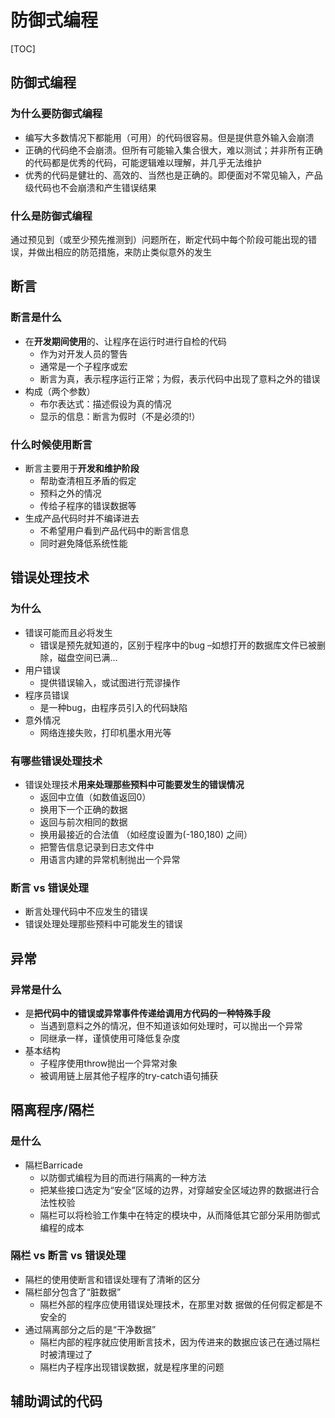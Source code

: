 # 防御式编程

[TOC]



## 防御式编程

### 为什么要防御式编程

* 编写大多数情况下都能用（可用）的代码很容易。但是提供意外输入会崩溃
* 正确的代码绝不会崩溃。但所有可能输入集合很大，难以测试；并非所有正确的代码都是优秀的代码，可能逻辑难以理解，并几乎无法维护 
* 优秀的代码是健壮的、高效的、当然也是正确的。即便面对不常见输入，产品级代码也不会崩溃和产生错误结果

### 什么是防御式编程

通过预见到（或至少预先推测到）问题所在，断定代码中每个阶段可能出现的错误，并做出相应的防范措施，来防止类似意外的发生

## 断言

### 断言是什么

* 在**开发期间使用**的、让程序在运行时进行自检的代码
	* 作为对开发人员的警告
	* 通常是一个子程序或宏 
	* 断言为真，表示程序运行正常；为假，表示代码中出现了意料之外的错误
* 构成（两个参数）
	* 布尔表达式：描述假设为真的情况
	* 显示的信息：断言为假时（不是必须的!）

### 什么时候使用断言

* 断言主要用于**开发和维护阶段** 
	* 帮助查清相互矛盾的假定 
	* 预料之外的情况 
	* 传给子程序的错误数据等 
* 生成产品代码时并不编译进去 
	* 不希望用户看到产品代码中的断言信息 
	* 同时避免降低系统性能

## 错误处理技术

### 为什么

* 错误可能而且必将发生 
	* 错误是预先就知道的，区别于程序中的bug –如想打开的数据库文件已被删除，磁盘空间已满… 
* 用户错误 
	* 提供错误输入，或试图进行荒谬操作 
* 程序员错误 
	* 是一种bug，由程序员引入的代码缺陷 
* 意外情况 
	* 网络连接失败，打印机墨水用光等

### 有哪些错误处理技术

* 错误处理技术**用来处理那些预料中可能要发生的错误情况** 
	* 返回中立值（如数值返回0） 
	* 换用下一个正确的数据 
	* 返回与前次相同的数据 
	* 换用最接近的合法值 （如经度设置为(-180,180)  之间） 
	* 把警告信息记录到日志文件中 
	* 用语言内建的异常机制抛出一个异常

### 断言 vs 错误处理

* 断言处理代码中不应发生的错误 
* 错误处理处理那些预料中可能发生的错误

## 异常

### 异常是什么

* 是**把代码中的错误或异常事件传递给调用方代码的一种特殊手段** 
	* 当遇到意料之外的情况，但不知道该如何处理时，可以抛出一个异常 
	* 同继承一样，谨慎使用可降低复杂度
* 基本结构 
	* 子程序使用throw抛出一个异常对象 
	* 被调用链上层其他子程序的try-catch语句捕获

## 隔离程序/隔栏

### 是什么

* 隔栏Barricade 
	* 以防御式编程为目的而进行隔离的一种方法 
	* 把某些接口选定为“安全”区域的边界，对穿越安全区域边界的数据进行合法性校验 
	* 隔栏可以将检验工作集中在特定的模块中，从而降低其它部分采用防御式编程的成本

### 隔栏 vs 断言 vs 错误处理

* 隔栏的使用使断言和错误处理有了清晰的区分 
* 隔栏部分包含了“脏数据” 
	* 隔栏外部的程序应使用错误处理技术，在那里对数 据做的任何假定都是不安全的 
* 通过隔离部分之后的是“干净数据”
	* 隔栏内部的程序就应使用断言技术，因为传进来的数据应该己在通过隔栏时被清理过了 
	* 隔栏内子程序出现错误数据，就是程序里的问题

## 辅助调试的代码

